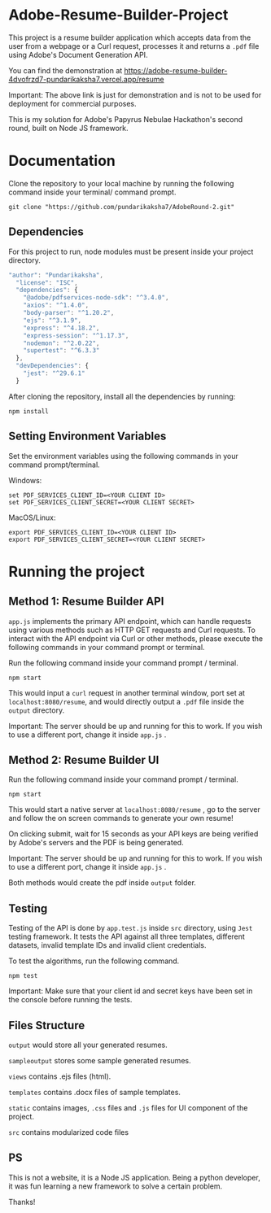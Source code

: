 # Adobe-Resume-Builder-Project
This project is a resume builder application which accepts data from the user from a webpage or a Curl request, processes it and returns a ```.pdf``` file using Adobe's Document Generation API.

You can find the demonstration at https://adobe-resume-builder-4dvofrzd7-pundarikaksha7.vercel.app/resume

Important: The above link is just for demonstration and is not to be used for deployment for commercial purposes.

This is my solution for Adobe's Papyrus Nebulae Hackathon's second round, built on Node JS framework.

# Documentation

Clone the repository to your local machine by running the following command inside your terminal/ command prompt.

```shell
git clone "https://github.com/pundarikaksha7/AdobeRound-2.git"
```


## Dependencies

For this project to run, node modules must be present inside your project directory.
```javascript
"author": "Pundarikaksha",
  "license": "ISC",
  "dependencies": {
    "@adobe/pdfservices-node-sdk": "^3.4.0",
    "axios": "^1.4.0",
    "body-parser": "^1.20.2",
    "ejs": "^3.1.9",
    "express": "^4.18.2",
    "express-session": "^1.17.3",
    "nodemon": "^2.0.22",
    "supertest": "^6.3.3"
  },
  "devDependencies": {
    "jest": "^29.6.1"
  }
```

After cloning the repository, install all the dependencies by running:

```shell
npm install
```

## Setting Environment Variables

Set the environment variables using the following commands in your command prompt/terminal.

Windows:

```shell
set PDF_SERVICES_CLIENT_ID=<YOUR CLIENT ID>
set PDF_SERVICES_CLIENT_SECRET=<YOUR CLIENT SECRET>
```

MacOS/Linux:

```shell
export PDF_SERVICES_CLIENT_ID=<YOUR CLIENT ID>
export PDF_SERVICES_CLIENT_SECRET=<YOUR CLIENT SECRET>
```

# Running the project

## Method 1: Resume Builder API

```app.js``` implements the primary API endpoint, which can handle requests using various methods such as HTTP GET requests and Curl requests. To interact with the API endpoint via Curl or other methods, please execute the following commands in your command prompt or terminal.

Run the following command inside your command prompt / terminal.

```shell
npm start
```

This would input a ```curl``` request in another terminal window, port set at ```localhost:8080/resume```, and would directly output a ```.pdf``` file inside the ```output``` directory.

Important: The server should be up and running for this to work. If you wish to use a different port, change it inside ```app.js``` .

## Method 2: Resume Builder UI

Run the following command inside your command prompt / terminal.

```shell
npm start
```

This would start a native server at ```localhost:8080/resume``` , go to the server and follow the on screen commands to generate your own resume!

On clicking submit, wait for 15 seconds as your API keys are being verified by Adobe's servers and the PDF is being generated.

Important: The server should be up and running for this to work. If you wish to use a different port, change it inside ```app.js``` .

Both methods would create the pdf inside `output` folder.

## Testing

Testing of the API is done by ```app.test.js``` inside  ```src``` directory, using ```Jest``` testing framework. It tests the API against all three templates, different datasets, invalid template IDs and invalid client credentials. 

To test the algorithms, run the following command.

```shell
npm test
```

Important: Make sure that your client id and secret keys have been set in the console before running the tests.


## Files Structure

```output``` would store all your generated resumes.

```sampleoutput``` stores some sample generated resumes.

```views``` contains .ejs files (html).

```templates``` contains .docx files of sample templates.

```static``` contains images, ```.css``` files and ```.js``` files for UI component of the project.

```src``` contains modularized code files

## PS
This is not a website, it is a Node JS application. Being a python developer, it was fun learning a new framework to solve a certain problem.

Thanks!


